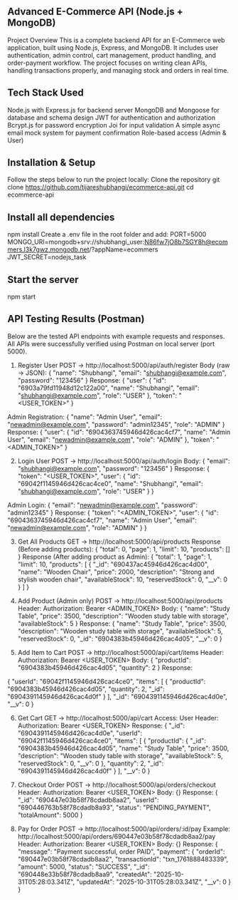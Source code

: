 ## Advanced E-Commerce API (Node.js + MongoDB)
Project Overview
This is a complete backend API for an E-Commerce web application, built using Node.js, Express, and MongoDB.
It includes user authentication, admin control, cart management, product handling, and order-payment workflow.
The project focuses on writing clean APIs, handling transactions properly, and managing stock and orders in real time.

## Tech Stack Used
Node.js with Express.js for backend server
MongoDB and Mongoose for database and schema design
JWT for authentication and authorization
Bcrypt.js for password encryption
Joi for input validation
A simple async email mock system for payment confirmation
Role-based access (Admin & User)

## Installation & Setup
Follow the steps below to run the project locally:
Clone the repository
git clone https://github.com/tijareshubhangi/ecommerce-api.git
cd ecommerce-api

## Install all dependencies
npm install
Create a .env file in the root folder and add:
PORT=5000
MONGO_URI=mongodb+srv://shubhangi_user:N86fw7jO8b7SGY8h@ecommers.l3k7gwz.mongodb.net/?appName=ecommers
JWT_SECRET=nodejs_task

## Start the server
npm start

## API Testing Results (Postman)
Below are the tested API endpoints with example requests and responses.
All APIs were successfully verified using Postman on local server (port 5000).

1. Register User
POST → http://localhost:5000/api/auth/register
Body (raw → JSON):
{
  "name": "Shubhangi",
  "email": "shubhangi@example.com",
  "password": "123456"
}
Response:
{
  "user": {
    "id": "6903a79fd11948d12c122a00",
    "name": "Shubhangi",
    "email": "shubhangi@example.com",
    "role": "USER"
  },
  "token": "<USER_TOKEN>"
}

Admin Registration:
{
  "name": "Admin User",
  "email": "newadmin@example.com",
  "password": "admin12345",
  "role": "ADMIN"
}
Response:
{
  "user": {
    "id": "6904363745946d426cac4cf7",
    "name": "Admin User",
    "email": "newadmin@example.com",
    "role": "ADMIN"
  },
  "token": "<ADMIN_TOKEN>"
}

2. Login User
POST → http://localhost:5000/api/auth/login
Body:
{
  "email": "shubhangi@example.com",
  "password": "123456"
}
Response:
{
  "token": "<USER_TOKEN>",
  "user": {
    "id": "69042f1145946d426cac4ce0",
    "name": "Shubhangi",
    "email": "shubhangi@example.com",
    "role": "USER"
  }
}

Admin Login:
{
  "email": "newadmin@example.com",
  "password": "admin12345"
}
Response:
{
  "token": "<ADMIN_TOKEN>",
  "user": {
    "id": "6904363745946d426cac4cf7",
    "name": "Admin User",
    "email": "newadmin@example.com",
    "role": "ADMIN"
  }
}

3. Get All Products
GET → http://localhost:5000/api/products
Response (Before adding products):
{
  "total": 0,
  "page": 1,
  "limit": 10,
  "products": []
}
Response (After adding product as Admin):
{
  "total": 1,
  "page": 1,
  "limit": 10,
  "products": [
    {
      "_id": "690437ac45946d426cac4d00",
      "name": "Wooden Chair",
      "price": 2000,
      "description": "Strong and stylish wooden chair",
      "availableStock": 10,
      "reservedStock": 0,
      "__v": 0
    }
  ]
}

4. Add Product (Admin only)
POST → http://localhost:5000/api/products
Header: Authorization: Bearer <ADMIN_TOKEN>
Body:
{
  "name": "Study Table",
  "price": 3500,
  "description": "Wooden study table with storage",
  "availableStock": 5
}
Response:
{
  "name": "Study Table",
  "price": 3500,
  "description": "Wooden study table with storage",
  "availableStock": 5,
  "reservedStock": 0,
  "_id": "6904383b45946d426cac4d05",
  "__v": 0
}

5. Add Item to Cart
POST → http://localhost:5000/api/cart/items
Header: Authorization: Bearer <USER_TOKEN>
Body:
{
  "productId": "6904383b45946d426cac4d05",
  "quantity": 2
}
Response:

{
  "userId": "69042f1145946d426cac4ce0",
  "items": [
    {
      "productId": "6904383b45946d426cac4d05",
      "quantity": 2,
      "_id": "6904391145946d426cac4d0f"
    }
  ],
  "_id": "6904391145946d426cac4d0e",
  "__v": 0
}

6. Get Cart
GET → http://localhost:5000/api/cart
Access: User
Header: Authorization: Bearer <USER_TOKEN>
Response:
{
  "_id": "6904391145946d426cac4d0e",
  "userId": "69042f1145946d426cac4ce0",
  "items": [
    {
      "productId": {
        "_id": "6904383b45946d426cac4d05",
        "name": "Study Table",
        "price": 3500,
        "description": "Wooden study table with storage",
        "availableStock": 5,
        "reservedStock": 0,
        "__v": 0
      },
      "quantity": 2,
      "_id": "6904391145946d426cac4d0f"
    }
  ],
  "__v": 0
}

7. Checkout Order
POST → http://localhost:5000/api/orders/checkout
Header: Authorization: Bearer <USER_TOKEN>
Body: {}
Response:
{
  "_id": "690447e03b58f78cdadb8aa2",
  "userId": "690446763b58f78cdadb8a93",
  "status": "PENDING_PAYMENT",
  "totalAmount": 5000
}

8. Pay for Order
POST → http://localhost:5000/api/orders/:id/pay
Example: http://localhost:5000/api/orders/690447e03b58f78cdadb8aa2/pay
Header: Authorization: Bearer <USER_TOKEN>
Body: {}
Response:
{
  "message": "Payment successful, order PAID",
  "payment": {
    "orderId": "690447e03b58f78cdadb8aa2",
    "transactionId": "txn_1761888483339",
    "amount": 5000,
    "status": "SUCCESS",
    "_id": "690448e33b58f78cdadb8aa9",
    "createdAt": "2025-10-31T05:28:03.341Z",
    "updatedAt": "2025-10-31T05:28:03.341Z",
    "__v": 0
  }
}
